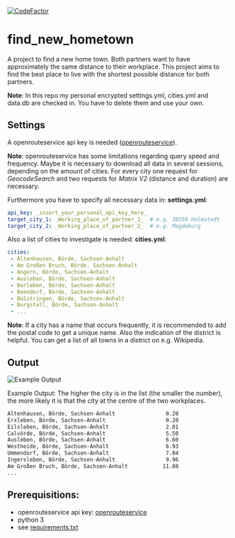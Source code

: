 [![CodeFactor](https://www.codefactor.io/repository/github/thorshamster/find_new_hometown/badge?s=490599446953487415bc297769f782570860b96c)](https://www.codefactor.io/repository/github/thorshamster/find_new_hometown)

# find_new_hometown

A project to find a new home town. 
Both partners want to have approximately the same distance to their workplace. 
This project aims to find the best place to live with the shortest possible distance for both partners.

**Note**: In this repo my personal encrypted settings.yml, cities.yml and data.db are checked in. 
You have to delete them and use your own.

## Settings

A openrouteservice api key is needed ([openrouteservice](https://openrouteservice.org/dev/#/login)).

**Note**: openrouteservice has some limitations regarding query speed and frequency.
Maybe it is necessary to download all data in several sessions, depending on the amount of cities.
For every city one request for *GeocodeSearch* and two requests for *Matrix V2* (distance and duration) are necessary.

Furthermore you have to specify all necessary data in: **settings.yml**:
```yaml
api_key: _insert_your_personal_api_key_here_
target_city_1: _Working_place_of_partner_1_  # e.g. 38350 Helmstedt
target_city_2: _Working_place_of_partner_2_  # e.g. Magdeburg
``` 

Also a list of cities to investigate is needed: **cities.yml**:
```yaml
cities:
 - Altenhausen, Börde, Sachsen-Anhalt
 - Am Großen Bruch, Börde, Sachsen-Anhalt
 - Angern, Börde, Sachsen-Anhalt
 - Ausleben, Börde, Sachsen-Anhalt
 - Barleben, Börde, Sachsen-Anhalt
 - Beendorf, Börde, Sachsen-Anhalt
 - Bülstringen, Börde, Sachsen-Anhalt
 - Burgstall, Börde, Sachsen-Anhalt
 - ...
``` 

**Note**: If a city has a name that occurs frequently, 
it is recommended to add the postal code to get a unique name. 
Also the indication of the district is helpful.
You can get a list of all towns in a district on e.g. Wikipedia.

## Output

![Example Output](https://user-images.githubusercontent.com/48162347/71783309-51866580-2fe5-11ea-894a-9e8b5ec13928.png)

Example Output: The higher the city is in the list (the smaller the number), the more likely it is that 
the city at the centre of the two workplaces.

```bash
Altenhausen, Börde, Sachsen-Anhalt                0.20
Erxleben, Börde, Sachsen-Anhalt                   0.20
Eilsleben, Börde, Sachsen-Anhalt                  2.81
Calvörde, Börde, Sachsen-Anhalt                   5.50
Ausleben, Börde, Sachsen-Anhalt                   6.60
Westheide, Börde, Sachsen-Anhalt                  6.93
Ummendorf, Börde, Sachsen-Anhalt                  7.84
Ingersleben, Börde, Sachsen-Anhalt                9.96
Am Großen Bruch, Börde, Sachsen-Anhalt           11.88
...
```

## Prerequisitions:
-   openrouteservice api key: [openrouteservice](https://openrouteservice.org/dev/#/login)
-   python 3
-   see [requirements.txt](https://github.com/ThorsHamster/find_new_hometown/blob/master/requirements.txt)
